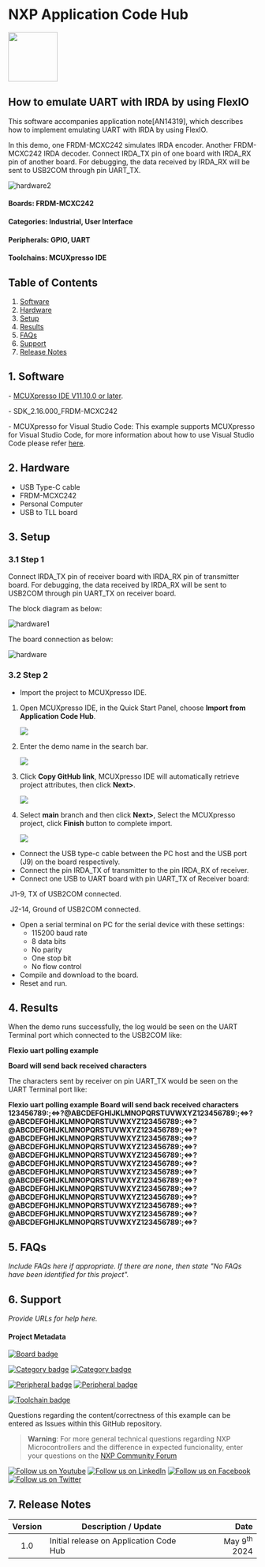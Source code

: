 # NXP Application Code Hub
[<img src="https://mcuxpresso.nxp.com/static/icon/nxp-logo-color.svg" width="100"/>](https://www.nxp.com)

## How to emulate UART with IRDA by using FlexIO
This software accompanies application note[AN14319], which describes how to implement emulating UART with IRDA by using FlexIO.

In this demo, one FRDM-MCXC242 simulates IRDA encoder. Another FRDM-MCXC242 IRDA decoder. Connect IRDA_TX pin of one board with IRDA_RX pin of another board. For debugging, the data received by IRDA_RX will be sent to USB2COM through pin UART_TX.

![hardware2](./images/architecture.png)


#### Boards: FRDM-MCXC242
#### Categories: Industrial, User Interface
#### Peripherals: GPIO, UART
#### Toolchains: MCUXpresso IDE

## Table of Contents
1. [Software](#step1)
2. [Hardware](#step2)
3. [Setup](#step3)
4. [Results](#step4)
5. [FAQs](#step5) 
6. [Support](#step6)
7. [Release Notes](#step7)

## 1. Software<a name="step1"></a>
\- [MCUXpresso IDE V11.10.0 or later](https://www.nxp.com/design/design-center/software/development-software/mcuxpresso-software-and-tools-/mcuxpresso-integrated-development-environment-ide:MCUXpresso-IDE).

\- SDK_2.16.000_FRDM-MCXC242

\- MCUXpresso for Visual Studio Code: This example supports MCUXpresso for Visual Studio Code, for more information about how to use Visual Studio Code please refer [here](https://www.nxp.com/design/training/getting-started-with-mcuxpresso-for-visual-studio-code:TIP-GETTING-STARTED-WITH-MCUXPRESSO-FOR-VS-CODE).

## 2. Hardware<a name="step2"></a>
- USB Type-C cable
- FRDM-MCXC242
- Personal Computer
- USB to TLL board

## 3. Setup<a name="step3"></a>
### 3.1 Step 1

Connect IRDA_TX pin of receiver board with IRDA_RX pin of transmitter board. For debugging, the data received by IRDA_RX will be sent to USB2COM through pin UART_TX on receiver board.

The block diagram as below:

![hardware1](./images/hardware1.png)

The board connection as below:

![hardware](./images/hardware.png)

### 3.2 Step 2

- Import the project to MCUXpresso IDE.

1. Open MCUXpresso IDE, in the Quick Start Panel, choose **Import from Application Code Hub**.

     ![](images/import_project_1.png)

2. Enter the demo name in the search bar.

   ![](images/import_project_2.png) 

3. Click **Copy GitHub link**, MCUXpresso IDE will automatically retrieve project attributes, then click **Next>**.

     ![](images/import_project_3.png)


4. Select **main** branch and then click **Next>**, Select the MCUXpresso project, click **Finish** button to complete import.

     ![](images/import_project_4.png)

- Connect the USB type-c cable between the PC host and the USB port (J9) on the board respectively.
- Connect the pin IRDA_TX of transmitter to the pin IRDA_RX of receiver.
- Connect one USB to UART board with pin UART_TX of Receiver board:

​		 J1-9, TX of USB2COM connected.

​		 J2-14, Ground of USB2COM connected.

- Open a serial terminal on PC for the serial device with these settings:
  - 115200 baud rate
  - 8 data bits
  - No parity
  - One stop bit
  - No flow control
- Compile and download to the board.
- Reset and run.

## 4. Results<a name="step4"></a>
When the demo runs successfully, the log would be seen on the UART Terminal port which connected to the USB2COM like:

**Flexio uart polling example**

**Board will send back received characters**

The characters sent by receiver on pin UART_TX would be seen on the UART Terminal port like:

**Flexio uart polling example**
**Board will send back received characters**
**123456789:;<=>?@ABCDEFGHIJKLMNOPQRSTUVWXYZ123456789:;<=>?@ABCDEFGHIJKLMNOPQRSTUVWXYZ123456789:;<=>?@ABCDEFGHIJKLMNOPQRSTUVWXYZ123456789:;<=>?@ABCDEFGHIJKLMNOPQRSTUVWXYZ123456789:;<=>?@ABCDEFGHIJKLMNOPQRSTUVWXYZ123456789:;<=>?@ABCDEFGHIJKLMNOPQRSTUVWXYZ123456789:;<=>?@ABCDEFGHIJKLMNOPQRSTUVWXYZ123456789:;<=>?@ABCDEFGHIJKLMNOPQRSTUVWXYZ123456789:;<=>?@ABCDEFGHIJKLMNOPQRSTUVWXYZ123456789:;<=>?@ABCDEFGHIJKLMNOPQRSTUVWXYZ123456789:;<=>?@ABCDEFGHIJKLMNOPQRSTUVWXYZ123456789:;<=>?@ABCDEFGHIJKLMNOPQRSTUVWXYZ123456789:;<=>?@ABCDEFGHIJKLMNOPQRSTUVWXYZ123456789:;<=>?@ABCDEFGHIJKLMNOPQRSTUVWXYZ123456789:;<=>?**

## 5. FAQs<a name="step5"></a>
*Include FAQs here if appropriate. If there are none, then state "No FAQs have been identified for this project".*

## 6. Support<a name="step6"></a>
*Provide URLs for help here.*

#### Project Metadata
<!----- Boards ----->
[![Board badge](https://img.shields.io/badge/Board-FRDM&ndash;MCXC242-blue)](https://github.com/search?q=org%3Anxp-appcodehub+FRDM-MCXC242+in%3Areadme&type=Repositories)

<!----- Categories ----->
[![Category badge](https://img.shields.io/badge/Category-INDUSTRIAL-yellowgreen)](https://github.com/search?q=org%3Anxp-appcodehub+industrial+in%3Areadme&type=Repositories) [![Category badge](https://img.shields.io/badge/Category-USER%20INTERFACE-yellowgreen)](https://github.com/search?q=org%3Anxp-appcodehub+ui+in%3Areadme&type=Repositories)

<!----- Peripherals ----->
[![Peripheral badge](https://img.shields.io/badge/Peripheral-GPIO-yellow)](https://github.com/search?q=org%3Anxp-appcodehub+gpio+in%3Areadme&type=Repositories) [![Peripheral badge](https://img.shields.io/badge/Peripheral-UART-yellow)](https://github.com/search?q=org%3Anxp-appcodehub+uart+in%3Areadme&type=Repositories)

<!----- Toolchains ----->
[![Toolchain badge](https://img.shields.io/badge/Toolchain-MCUXPRESSO%20IDE-orange)](https://github.com/search?q=org%3Anxp-appcodehub+mcux+in%3Areadme&type=Repositories)

Questions regarding the content/correctness of this example can be entered as Issues within this GitHub repository.

>**Warning**: For more general technical questions regarding NXP Microcontrollers and the difference in expected funcionality, enter your questions on the [NXP Community Forum](https://community.nxp.com/)

[![Follow us on Youtube](https://img.shields.io/badge/Youtube-Follow%20us%20on%20Youtube-red.svg)](https://www.youtube.com/@NXP_Semiconductors)
[![Follow us on LinkedIn](https://img.shields.io/badge/LinkedIn-Follow%20us%20on%20LinkedIn-blue.svg)](https://www.linkedin.com/company/nxp-semiconductors)
[![Follow us on Facebook](https://img.shields.io/badge/Facebook-Follow%20us%20on%20Facebook-blue.svg)](https://www.facebook.com/nxpsemi/)
[![Follow us on Twitter](https://img.shields.io/badge/Twitter-Follow%20us%20on%20Twitter-white.svg)](https://twitter.com/NXP)

## 7. Release Notes<a name="step7"></a>
| Version | Description / Update                           | Date                        |
|:-------:|------------------------------------------------|----------------------------:|
| 1.0     | Initial release on Application Code Hub        | May 9<sup>th</sup> 2024 |

